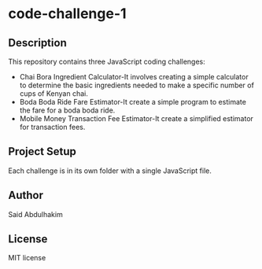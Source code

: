 # code-challenge-1

## Description
This repository contains three JavaScript coding challenges:
- Chai Bora Ingredient Calculator-It involves creating a simple calculator to determine the basic ingredients needed to make a specific number of cups of Kenyan chai.
- Boda Boda Ride Fare Estimator-It create a simple program to estimate the fare for a boda boda ride.
- Mobile Money Transaction Fee Estimator-It create a simplified estimator for transaction fees.

## Project Setup
Each challenge is in its own folder with a single JavaScript file.  

## Author
Said Abdulhakim

## License
MIT license
